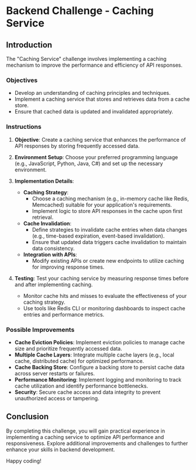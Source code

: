 # Backend Challenge - Caching Service

## Introduction

The "Caching Service" challenge involves implementing a caching mechanism to improve the performance and efficiency of API responses.

### Objectives

- Develop an understanding of caching principles and techniques.
- Implement a caching service that stores and retrieves data from a cache store.
- Ensure that cached data is updated and invalidated appropriately.

### Instructions

1. **Objective**: Create a caching service that enhances the performance of API responses by storing frequently accessed data.

2. **Environment Setup**: Choose your preferred programming language (e.g., JavaScript, Python, Java, C#) and set up the necessary environment.

3. **Implementation Details**:
   - **Caching Strategy**:
     - Choose a caching mechanism (e.g., in-memory cache like Redis, Memcached) suitable for your application's requirements.
     - Implement logic to store API responses in the cache upon first retrieval.
   - **Cache Invalidation**:
     - Define strategies to invalidate cache entries when data changes (e.g., time-based expiration, event-based invalidation).
     - Ensure that updated data triggers cache invalidation to maintain data consistency.
   - **Integration with APIs**:
     - Modify existing APIs or create new endpoints to utilize caching for improving response times.
   
4. **Testing**: Test your caching service by measuring response times before and after implementing caching.
   - Monitor cache hits and misses to evaluate the effectiveness of your caching strategy.
   - Use tools like Redis CLI or monitoring dashboards to inspect cache entries and performance metrics.

### Possible Improvements

- **Cache Eviction Policies**: Implement eviction policies to manage cache size and prioritize frequently accessed data.
- **Multiple Cache Layers**: Integrate multiple cache layers (e.g., local cache, distributed cache) for optimized performance.
- **Cache Backing Store**: Configure a backing store to persist cache data across server restarts or failures.
- **Performance Monitoring**: Implement logging and monitoring to track cache utilization and identify performance bottlenecks.
- **Security**: Secure cache access and data integrity to prevent unauthorized access or tampering.

## Conclusion

By completing this challenge, you will gain practical experience in implementing a caching service to optimize API performance and responsiveness. Explore additional improvements and challenges to further enhance your skills in backend development.

Happy coding!
